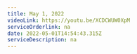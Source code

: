 ```yaml
---
title: May 1, 2022
videoLink: https://youtu.be/XCDCWUW0XpM
serviceOrderlink: na
date: 2022-05-01T14:54:43.315Z
serviceDescription: na
---
```

